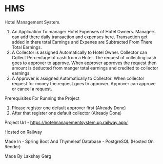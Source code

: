 # HMS
Hotel Management System. 
1) An Application To manager Hotel Expenses of Hotel Owners. Managers can add there daily transaction and expenses here. Transaction get added in there total Earnings and Expenes are Subtracted From There Total Earnings. 
2) A Collector is assigned Automatically to Hotel Owner. Collector can Collect Percentage of cash from a Hotel. The request of collecting cash goes to approver to approve. When approver approves the request then amount is deducted from manger total earnings and credited to collector earnings.
3) A Approver is assigned Automatically to Collector. When collector request for money the request goes to approver. Approver can approve or cancel a request.


Prerequisites For Running the Project

1) Please register one default approver first (Already Done)
2) After that register one default collector (Already Done)

Project Url - https://hotelmanagementsystem.up.railway.app/

Hosted on Railway

Made In  - Spring Boot And Thymeleaf
Database - PostgreSQL (Hosted On Render)

Made By Lakshay Garg

